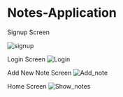 # Notes-Application
Signup Screen 

![signup](https://github.com/Nai1a1/Notes-Application/assets/139915939/74d13e46-0e15-4329-a09a-cf6de9584aad)

Login Screen
![Login](https://github.com/Nai1a1/Notes-Application/assets/139915939/936887dc-79bd-4b2a-80fe-e585c45f1d0a)

Add New Note Screen
![Add_note](https://github.com/Nai1a1/Notes-Application/assets/139915939/ab7e4345-9c30-4510-908c-563c009ed96e)

Home Screen
![Show_notes](https://github.com/Nai1a1/Notes-Application/assets/139915939/e07d7e95-1258-41b3-ab3d-8f1d465bda94)



